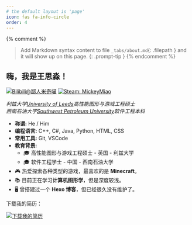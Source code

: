 ```yaml
---
# the default layout is 'page'
icon: fas fa-info-circle
order: 4
---
```

{% comment %}
> Add Markdown syntax content to file `_tabs/about.md`{: .filepath } and it will show up on this page.
{: .prompt-tip }
{% endcomment %}

## 嗨，我是王思淼！

[![Bilibili@鄙人米奇喵](https://img.shields.io/badge/Bilibili-鄙人米奇喵-00A1D6?style=for-the-badge&logo=bilibili&logoColor=white)](https://space.bilibili.com/36913332)
[![Steam: MickeyMiao](https://img.shields.io/badge/Steam-MickeyMiao-000000?style=for-the-badge&logo=steam&logoColor=white)](https://steamcommunity.com/id/MickeyMiao/)

*利兹大学[University of Leeds](https://www.leeds.ac.uk)高性能图形与游戏工程硕士*  
*西南石油大学[Southwest Petroleum University](https://www.swpu.edu.cn)软件工程本科*

- **称谓:** He / Him
- **编程语言:** C++, C#, Java, Python, HTML, CSS
- **常用工具:** Git, VSCode
- **教育背景:** 
  - 🎓 高性能图形与游戏工程硕士 - 英国 - 利兹大学
  - 🎓 软件工程学士 - 中国 - 西南石油大学
- 🎮 热爱探索各种类型的游戏，最喜欢的是 **Minecraft**。
- 📚 目前正在学习**计算机图形学**，但是深度较浅。
- 🖥️ 曾搭建过一个 **Hexo 博客**，但已经很久没有维护了。

下载我的简历：

[![下载我的简历](https://img.shields.io/badge/Resume-下载-blue?style=for-the-badge&logo=adobeacrobatreader&logoColor=white)](/assets/resume/WangSimiao_09.pdf)

